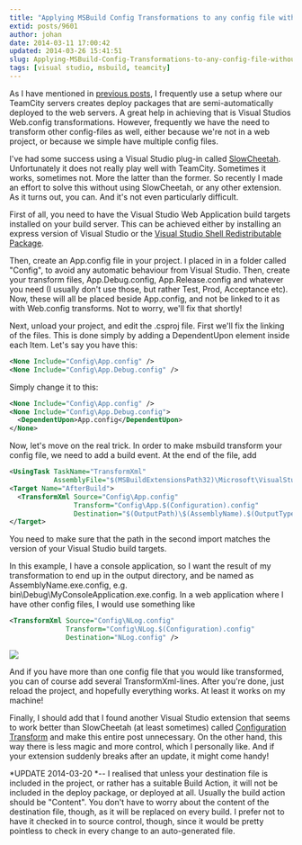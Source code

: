 ```yaml
---
title: "Applying MSBuild Config Transformations to any config file without using any Visual Studio extensions"
extid: posts/9601
author: johan
date: 2014-03-11 17:00:42
updated: 2014-03-26 15:41:51
slug: Applying-MSBuild-Config-Transformations-to-any-config-file-without-using-any-Visual-Studio-extensions
tags: [visual studio, msbuild, teamcity]
---
```


As I have mentioned in [previous posts](/posts/Visual-Studio-feature---Preview-web.config-transforms), I frequently use a setup where our TeamCity servers creates deploy packages that are semi-automatically deployed to the web servers. A great help in achieving that is Visual Studios Web.config transformations. However, frequently we have the need to transform other config-files as well, either because we're not in a web project, or because we simple have multiple config files.

I've had some success using a Visual Studio plug-in called [SlowCheetah](http://visualstudiogallery.msdn.microsoft.com/69023d00-a4f9-4a34-a6cd-7e854ba318b5). Unfortunately it does not really play well with TeamCity. Sometimes it works, sometimes not. More the latter than the former. So recently I made an effort to solve this without using SlowCheetah, or any other extension. As it turns out, you can. And it's not even particularly difficult.

First of all, you need to have the Visual Studio Web Application build targets installed on your build server. This can be achieved either by installing an express version of Visual Studio or the [Visual Studio Shell Redistributable Package](http://www.microsoft.com/en-us/download/details.aspx?id=40777).

Then, create an App.config file in your project. I placed in in a folder called "Config", to avoid any automatic behaviour from Visual Studio. Then, create your transform files, App.Debug.config, App.Release.config and whatever you need (I usually don't use those, but rather Test, Prod, Acceptance etc). Now, these will all be placed beside App.config, and not be linked to it as with Web.config transforms. Not to worry, we'll fix that shortly!

Next, unload your project, and edit the .csproj file. First we'll fix the linking of the files. This is done simply by adding a DependentUpon element inside each Item. Let's say you have this:

``` xml
<None Include="Config\App.config" />
<None Include="Config\App.Debug.config" />
```

Simply change it to this:

``` xml
<None Include="Config\App.config" />
<None Include="Config\App.Debug.config">
  <DependentUpon>App.config</DependentUpon>
</None>
```

Now, let's move on the real trick. In order to make msbuild transform your config file, we need to add a build event. At the end of the file, add

``` xml
<UsingTask TaskName="TransformXml"
           AssemblyFile="$(MSBuildExtensionsPath32)\Microsoft\VisualStudio\v12.0\Web\Microsoft.Web.Publishing.Tasks.dll" />
<Target Name="AfterBuild">
  <TransformXml Source="Config\App.config"
                Transform="Config\App.$(Configuration).config"
                Destination="$(OutputPath)\$(AssemblyName).$(OutputType).config" />
</Target>
```

You need to make sure that the path in the second import matches the version of your Visual Studio build targets.

In this example, I have a console application, so I want the result of my transformation to end up in the output directory, and be named as AssemblyName.exe.config, e.g. bin\Debug\MyConsoleApplication.exe.config. In a web application where I have other config files, I would use something like

``` xml
<TransformXml Source="Config\NLog.config"
              Transform="Config\NLog.$(Configuration).config"
              Destination="NLog.config" />
```

<img src="/images/johan_driessen_se/WindowsLiveWriter/PersistanceinWF4beta2_E4AD/works-on-my-machine-starburst_thumb.png" class="right" />

And if you have more than one config file that you would like transformed, you can of course add several TransformXml-lines. After you're done, just reload the project, and hopefully everything works. At least it works on my machine!

Finally, I should add that I found another Visual Studio extension that seems to work better than SlowCheetah (at least sometimes) called [Configuration Transform](http://visualstudiogallery.msdn.microsoft.com/579d3a78-3bdd-497c-bc21-aa6e6abbc859) and make this entire post unnecessary. On the other hand, this way there is less magic and more control, which I personally like. And if your extension suddenly breaks after an update, it might come handy!

*UPDATE 2014-03-20 *-- I realised that unless your destination file is included in the project, or rather has a suitable Build Action, it will not be included in the deploy package, or deployed at all. Usually the build action should be "Content". You don't have to worry about the content of the destination file, though, as it will be replaced on every build. I prefer not to have it checked in to source control, though, since it would be pretty pointless to check in every change to an auto-generated file.